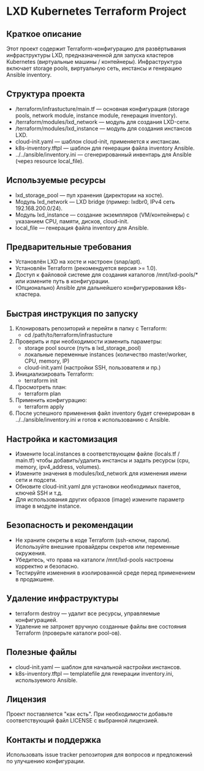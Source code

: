 # LXD Kubernetes Terraform Project

Краткое описание
----------------
Этот проект содержит Terraform-конфигурацию для развёртывания инфраструктуры LXD, предназначенной для запуска кластеров Kubernetes (виртуальные машины / контейнеры). Инфраструктура включает storage pools, виртуальную сеть, инстансы и генерацию Ansible inventory.

Структура проекта
-----------------
- /terraform/infrastucture/main.tf — основная конфигурация (storage pools, network module, instance module, генерация inventory).
- /terraform/modules/lxd_network — модуль для создания LXD-сети.
- /terraform/modules/lxd_instance — модуль для создания инстансов LXD.
- cloud-init.yaml — шаблон cloud-init, применяется к инстансам.
- k8s-inventory.tftpl — шаблон для генерации файла inventory Ansible.
- ../../ansible/inventory.ini — сгенерированный инвентарь для Ansible (через resource local_file).

Используемые ресурсы
--------------------
- lxd_storage_pool — пул хранения (директории на хосте).
- Модуль lxd_network — LXD bridge (пример: lxdbr0, IPv4 сеть 192.168.200.0/24).
- Модуль lxd_instance — создание экземпляров (VM/контейнеры) с указанием CPU, памяти, дисков, cloud-init.
- local_file — генерация файла inventory для Ansible.

Предварительные требования
--------------------------
- Установлён LXD на хосте и настроен (snap/apt).
- Установлён Terraform (рекомендуется версия >= 1.0).
- Доступ к файловой системе для создания каталогов /mnt/lxd-pools/* или измените путь в конфигурации.
- (Опционально) Ansible для дальнейшего конфигурирования k8s-кластера.

Быстрая инструкция по запуску
-----------------------------
1. Клонировать репозиторий и перейти в папку с Terraform:
   - cd /path/to/terraform/infrastucture
2. Проверить и при необходимости изменить параметры:
   - storage pool source (путь в lxd_storage_pool)
   - локальные переменные instances (количество master/worker, CPU, memory, IP)
   - cloud-init.yaml (настройки SSH, пользователя и пр.)
3. Инициализировать Terraform:
   - terraform init
4. Просмотреть план:
   - terraform plan
5. Применить конфигурацию:
   - terraform apply
6. После успешного применения файл inventory будет сгенерирован в ../../ansible/inventory.ini и готов к использованию с Ansible.

Настройка и кастомизация
------------------------
- Измените local.instances в соответствующем файле (locals.tf / main.tf) чтобы добавить/удалить инстансы и задать ресурсы (cpu, memory, ipv4_address, volumes).
- Измените значения в modules/lxd_network для изменения имени сети и подсети.
- Обновите cloud-init.yaml для установки необходимых пакетов, ключей SSH и т.д.
- Для использования других образов (image) измените параметр image в модуле instance.

Безопасность и рекомендации
---------------------------
- Не храните секреты в коде Terraform (ssh-ключи, пароли). Используйте внешние провайдеры секретов или переменные окружения.
- Убедитесь, что права на каталоги /mnt/lxd-pools настроены корректно и безопасно.
- Тестируйте изменения в изолированной среде перед применением в продакшене.

Удаление инфраструктуры
-----------------------
- terraform destroy — удалит все ресурсы, управляемые конфигурацией.
- Удаление не затронет вручную созданные файлы вне состояния Terraform (проверьте каталоги pool-ов).

Полезные файлы
--------------
- cloud-init.yaml — шаблон для начальной настройки инстансов.
- k8s-inventory.tftpl — templatefile для генерации inventory.ini, используемого Ansible.

Лицензия
--------
Проект поставляется "как есть". При необходимости добавьте соответствующий файл LICENSE с выбранной лицензией.

Контакты и поддержка
--------------------
Использовать issue tracker репозитория для вопросов и предложений по улучшению конфигурации.